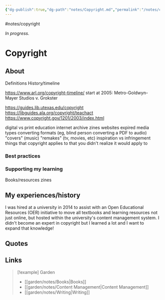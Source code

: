 ```yaml
---
{"dg-publish":true,"dg-path":"notes/Copyright.md","permalink":"/notes/copyright/","created":"2025-03-17T17:45:07.970-04:00","updated":"2025-03-22T22:38:00.594-04:00"}
---
```


#notes/copyright

*In progress.*
# Copyright 

## About
Definitions
History/timeline

https://www.arl.org/copyright-timeline/
start at 2005: Metro-Goldwyn-Mayer Studios v. Grokster

https://guides.lib.utexas.edu/copyright
https://libguides.ala.org/copyright/teachact
https://www.copyright.gov/1201/2003/index.html

digital vs print
education
internet archive
zines
websites
expired media types 
converting formats (eg, blind person converting a PDF to audio)
"covers" (music)
"remakes" (tv, movies, etc)
inspiration vs infringement
things that copyright applies to that you didn't realize it would apply to
### Best practices
### Supporting my learning
Books/resources
zines

## My experiences/history
I was hired at a university in 2014 to assist with an Open Educational Resources (OER) initiative to move all textbooks and learning resources not just online, but hosted within the university's content management system. I didn't become an expert in copyright but I learned a lot and I want to expand that knowledge!

## Quotes

## Links


> [!example] Garden
> - [[garden/notes/Books\|Books]]
> - [[garden/notes/Content Management\|Content Management]]
> - [[garden/notes/Writing\|Writing]]

